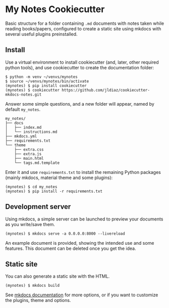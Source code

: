# My Notes Cookiecutter

Basic structure for a folder containing `.md` documents with notes taken while reading books/papers, configured to create a static site using mkdocs with several useful plugins preinstalled.


## Install

Use a virtual environment to install cookiecutter (and, later, other required python tools), and use cookiecutter to create the documentation folder:

```
$ python -m venv ~/venvs/mynotes
$ source ~/venvs/mynotes/bin/activate
(mynotes) $ pip install cookiecutter
(mynotes) $ cookiecutter https://github.com/jldiaz/cookiecutter-mkdocs-notes.git
```

Answer some simple questions, and a new folder will appear, named by default `my_notes`.

```
my_notes/
├── docs
│   ├── index.md
│   └── instructions.md
├── mkdocs.yml
├── requirements.txt
└── theme
    ├── extra.css
    ├── extra.js
    ├── main.html
    └── tags.md.template
```

Enter it and use `requirements.txt` to install the remaining Python packages (mainly mkdocs, material theme and some plugins):

```
(mynotes) $ cd my_notes
(mynotes) $ pip install -r requirements.txt
```

## Development server

Using mkdocs, a simple server can be launched to preview your documents as you write/save them.

```
(mynotes) $ mkdocs serve -a 0.0.0.0:8000 --livereload
```

An example document is provided, showing the intended use and some features. This document can be deleted once you get the idea.

## Static site

You can also generate a static site with the HTML.

```
(mynotes) $ mkdocs build
```

See [mkdocs documentation](https://www.mkdocs.org/) for more options, or if you want to customize the plugins, theme and options.
